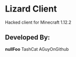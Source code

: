 # Lizard Client
Hacked client for Minecraft 1.12.2

## Developed By:
**nullFoo**
TashCat
AGuyOnGithub